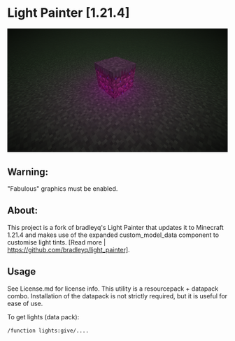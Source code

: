 # Light Painter [1.21.4]
<img src="/src/image.png" alt="Image"/>

## Warning:
"Fabulous" graphics must be enabled.

## About:
This project is a fork of bradleyq's Light Painter that updates it to Minecraft 1.21.4 and makes use of the expanded custom_model_data component to customise light tints. [Read more | https://github.com/bradleyq/light_painter].

## Usage
See License.md for license info. This utility is a resourcepack + datapack combo. Installation of the datapack is not strictly required, but it is useful for ease of use.

To get lights (data pack):
```mcfunction
/function lights:give/....
```